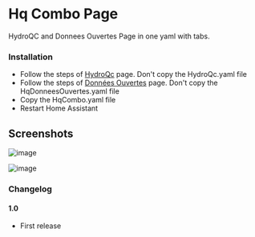 # Hq Combo Page

HydroQC and Donnees Ouvertes Page in one yaml with tabs.

### Installation

- Follow the steps of [HydroQc](https://github.com/MichelJourdain/HydroQuebec/tree/main/HydroQuebec) page. Don't copy the HydroQc.yaml file 
- Follow the steps of [Données Ouvertes](https://github.com/MichelJourdain/HydroQuebec/tree/main/DonneesOuvertes) page. Don't copy the HqDonneesOuvertes.yaml file
- Copy the HqCombo.yaml file
- Restart Home Assistant

## Screenshots

![image](https://user-images.githubusercontent.com/83040228/218573003-8443f281-ee8d-4a0b-b79b-3a6fdbb2691c.jpeg)

![image](https://user-images.githubusercontent.com/83040228/218573046-0415498c-cccb-4e31-b05f-f0d3e3b407b2.jpeg)

### Changelog
#### 1.0
- First release
